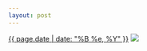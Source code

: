 ```yaml
---
layout: post
---
```


<p>
  <time><a href="/220">{{ page.date | date: "%B %e, %Y" }}</a></time>
  <a href="/220"><img src="{{ site.assets_url }}/220-640.jpg" srcset="{{ site.assets_url }}/220-1280.jpg 1280w, {{ site.assets_url }}/220-960.jpg 960w, {{ site.assets_url }}/220-640.jpg 640w, {{ site.assets_url }}/220-320.jpg 320w" sizes="(min-width: 700px) 50vw, calc(100vw - 2rem)" /></a>
</p>
